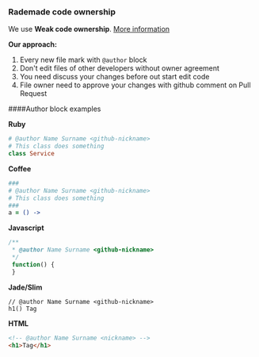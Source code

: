 ### Rademade code ownership

We use **Weak code ownership**. [More information](http://martinfowler.com/bliki/CodeOwnership.html)

**Our approach:**

 1. Every new file mark with `@author` block
 2. Don't edit files of other developers without owner agreement
 2. You need discuss your changes before out start edit code
 3. File owner need to approve your changes with github comment on Pull Request

####Author block examples

**Ruby**
```ruby
# @author Name Surname <github-nickname>
# This class does something
class Service
```

**Coffee**
```coffeescript
###
# @author Name Surname <github-nickname>
# This class does something
###
a = () ->
```

**Javascript**
```javascript
/**
 * @author Name Surname <github-nickname>
 */
 function() {
 }
```

**Jade/Slim**
```jade
// @author Name Surname <github-nickname>
h1() Tag
```

**HTML**
```html
<!-- @author Name Surname <nickname> -->
<h1>Tag</h1>
```
